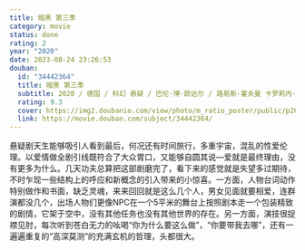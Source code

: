 ```yaml
---
title: 暗黑 第三季
category: movie
status: done
rating: 2
year: "2020"
date: 2023-08-24 23:26:53
douban:
  id: "34442364"
  title: 暗黑 第三季
  subtitle: 2020 / 德国 / 科幻 悬疑 / 巴伦·博·欧达尔 / 路易斯·霍夫曼 卡罗莉内·艾希霍恩
  rating: 9.3
  cover: https://img2.doubanio.com/view/photo/m_ratio_poster/public/p2609692563.jpg
  link: https://movie.douban.com/subject/34442364/
---
```


悬疑剧天生能够吸引人看到最后，何况还有时间旅行，多重宇宙，混乱的性爱伦理。以爱情做全剧引线既符合了大众胃口，又能够自圆其说—爱就是最终理由，没有更多为什么。几天功夫总算把这部剧磨完了，看下来的感觉就是失望多过期待，不时乍现一些结构上的呼应和新概念的引入带来的小惊喜。一方面，人物台词动作特别做作和书面，缺乏灵魂，来来回回就是这么几个人，男女见面就要相爱，连群演都没几个，出场人物们更像NPC在一个5平米的舞台上按照剧本走一个包装精致的剧情，它架于空中，没有其他任务也没有其他世界的存在。另一方面，演技很捉襟见肘，每次听到苍白无力的吆喝“你为什么要这么做”，“你要带我去哪”，还有一遍遍重复的“高深莫测”的充满玄机的哲理，头都很大。
